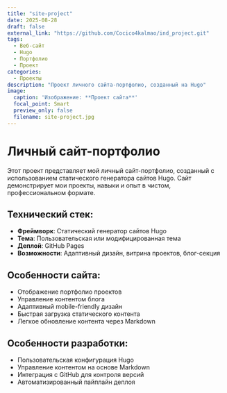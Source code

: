 ```yaml
---
title: "site-project"
date: 2025-08-28
draft: false
external_link: "https://github.com/Cocico4kalmao/ind_project.git"
tags:
  - Веб-сайт
  - Hugo
  - Портфолио
  - Проект
categories:
  - Проекты
description: "Проект личного сайта-портфолио, созданный на Hugo"
image:
  caption: 'Изображение: **Проект сайта**'
  focal_point: Smart
  preview_only: false
  filename: site-project.jpg
---
```


# Личный сайт-портфолио

Этот проект представляет мой личный сайт-портфолио, созданный с использованием статического генератора сайтов Hugo. Сайт демонстрирует мои проекты, навыки и опыт в чистом, профессиональном формате.

## Технический стек:
- **Фреймворк**: Статический генератор сайтов Hugo
- **Тема**: Пользовательская или модифицированная тема
- **Деплой**: GitHub Pages
- **Возможности**: Адаптивный дизайн, витрина проектов, блог-секция

## Особенности сайта:
- Отображение портфолио проектов
- Управление контентом блога
- Адаптивный mobile-friendly дизайн
- Быстрая загрузка статического контента
- Легкое обновление контента через Markdown

## Особенности разработки:
- Пользовательская конфигурация Hugo
- Управление контентом на основе Markdown
- Интеграция с GitHub для контроля версий
- Автоматизированный пайплайн деплоя
